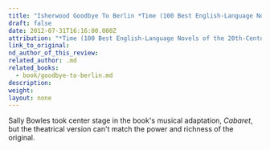 ```yaml
---
title: "Isherwood Goodbye To Berlin *Time (100 Best English-Language Novels of the 20th-Century)*"
draft: false
date: 2012-07-31T16:16:00.000Z
attribution: "*Time (100 Best English-Language Novels of the 20th-Century)*"
link_to_original:
nd_author_of_this_review:
related_author: .md
related_books:
  - book/goodbye-to-berlin.md
description:
weight:
layout: none
---
```

Sally Bowles took center stage in the book's musical adaptation, *Cabaret*, but the theatrical version can't match the power and richness of the original.

